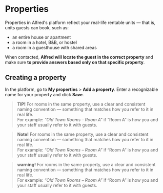 # Properties

Properties in Alfred's platform reflect your real-life rentable units — that is, units guests can book, such as:
- an entire house or apartment  
- a room in a hotel, B&B, or hostel 
- a room in a guesthouse with shared areas  

When contacted, **Alfred will locate the guest in the correct property** and make sure **to provide answers based only on that specific property**.

## Creating a property

In the platform, go to **My properties** > **Add a property**. Enter a recognizable name for your property and click **Save**.

> **TIP!**
> For rooms in the same property, use a clear and consistent naming convention — something that matches how you refer to it in real life.  
> For example: _“Old Town Rooms – Room A”_ if “Room A” is how you and your staff usually refer to it with guests.

> **Note!**
> For rooms in the same property, use a clear and consistent naming convention — something that matches how you refer to it in real life.  
> For example: _“Old Town Rooms – Room A”_ if “Room A” is how you and your staff usually refer to it with guests.

> **warning!**
> For rooms in the same property, use a clear and consistent naming convention — something that matches how you refer to it in real life.  
> For example: _“Old Town Rooms – Room A”_ if “Room A” is how you and your staff usually refer to it with guests.